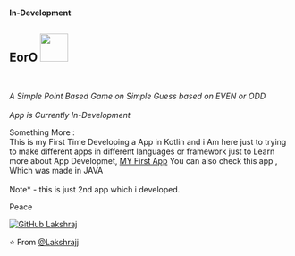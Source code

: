 <h4> In-Development </h4>
<h2> EorO <img src="https://media.giphy.com/media/mGcNjsfWAjY5AEZNw6/giphy.gif" width="50"></h2><br>
<p><em>A Simple Point Based Game on Simple Guess based on EVEN or ODD</br></br>App is Currently In-Development
</em></p>

<p> Something More : </br>
This is my First Time Developing a App in Kotlin and i Am here just to trying to make different apps in different languages or framework just to Learn more about App Developmet, <a href="https://github.com/lakshrajj/HSBTE_APP">MY First App</a> You can also check this app , Which was made in JAVA <br><br>Note* - this is just 2nd app which i developed. </p>

<p>Peace </p>



[![GitHub Lakshraj](https://img.shields.io/github/followers/lakshrajj?label=follow&style=social)](https://github.com/lakshrajj)



⭐️ From [@Lakshrajj](https://github.com/lakshrajj)
